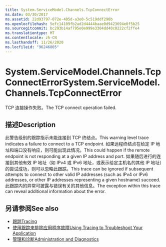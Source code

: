 ```yaml
---
title: System.ServiceModel.Channels.TcpConnectError
ms.date: 03/30/2017
ms.assetid: 22d93797-072e-405d-a3e0-5c519ddf290b
ms.openlocfilehash: 5efc14109fb2ad2d4444baae0d9423694e0f5b25
ms.sourcegitcommit: bc293b14af795e0e999e3304dd40c0222cf2ffe4
ms.translationtype: MT
ms.contentlocale: zh-CN
ms.lasthandoff: 11/26/2020
ms.locfileid: "96246805"
---
```

# <a name="systemservicemodelchannelstcpconnecterror"></a><span data-ttu-id="3ac43-102">System.ServiceModel.Channels.TcpConnectError</span><span class="sxs-lookup"><span data-stu-id="3ac43-102">System.ServiceModel.Channels.TcpConnectError</span></span>

<span data-ttu-id="3ac43-103">TCP 连接操作失败。</span><span class="sxs-lookup"><span data-stu-id="3ac43-103">The TCP connect operation failed.</span></span>  
  
## <a name="description"></a><span data-ttu-id="3ac43-104">描述</span><span class="sxs-lookup"><span data-stu-id="3ac43-104">Description</span></span>  

 <span data-ttu-id="3ac43-105">此警告级别的跟踪指示未能连接到 TCP 终结点。</span><span class="sxs-lookup"><span data-stu-id="3ac43-105">This warning level trace indicates a failure to connect to a TCP endpoint.</span></span> <span data-ttu-id="3ac43-106">如果远程终结点在给定 IP 地址和端口没有响应，则可能出现此情况。</span><span class="sxs-lookup"><span data-stu-id="3ac43-106">This could happen if the remote endpoint is not responding at a given IP address and port.</span></span> <span data-ttu-id="3ac43-107">如果随后进行的连接到其他有效 IP 地址（如 IPv4 或 IPv6 地址，或表示给定主机名的其他 IP 地址）的尝试成功，则可以忽略此跟踪。</span><span class="sxs-lookup"><span data-stu-id="3ac43-107">This trace can be ignored if subsequent attempts to connect to other valid IP addresses (such as IPv4 or IPv6 addresses, or other IP addresses representing a given hostname) succeed.</span></span> <span data-ttu-id="3ac43-108">此跟踪内的异常可披露与错误有关的其他信息。</span><span class="sxs-lookup"><span data-stu-id="3ac43-108">The exception within this trace can reveal additional information about the error.</span></span>  
  
## <a name="see-also"></a><span data-ttu-id="3ac43-109">另请参阅</span><span class="sxs-lookup"><span data-stu-id="3ac43-109">See also</span></span>

- [<span data-ttu-id="3ac43-110">跟踪</span><span class="sxs-lookup"><span data-stu-id="3ac43-110">Tracing</span></span>](index.md)
- [<span data-ttu-id="3ac43-111">使用跟踪来排除应用程序故障</span><span class="sxs-lookup"><span data-stu-id="3ac43-111">Using Tracing to Troubleshoot Your Application</span></span>](using-tracing-to-troubleshoot-your-application.md)
- [<span data-ttu-id="3ac43-112">管理和诊断</span><span class="sxs-lookup"><span data-stu-id="3ac43-112">Administration and Diagnostics</span></span>](../index.md)

